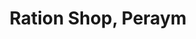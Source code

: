 ---
title: "Ration Shop, Peraym"
url: /thiruvananthapuram/ration-shop-peraym/
shop: Lebensmittel
---